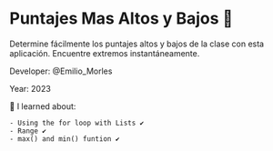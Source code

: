 # Puntajes Mas Altos y Bajos 👀

Determine fácilmente los puntajes altos y bajos de la clase con esta aplicación. Encuentre extremos instantáneamente.

Developer: @Emilio_Morles

Year: 2023

🔸 I learned about:

    - Using the for loop with Lists ✔️
    - Range ✔️
    - max() and min() funtion ✔️
